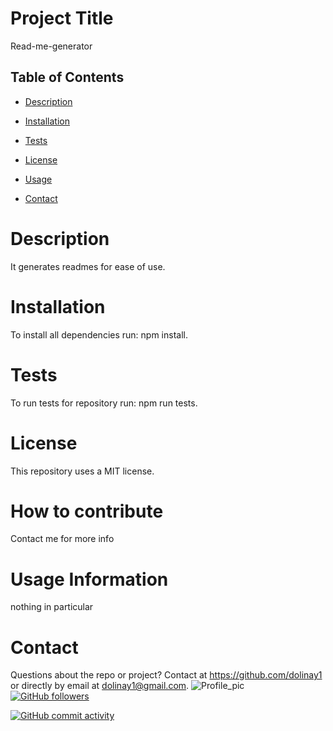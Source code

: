 

# Project Title
Read-me-generator



## Table of Contents

* [Description](#description)

* [Installation](#installation)

* [Tests](#tests)

* [License](#license)

* [Usage](#usage)

* [Contact](#contact)




# Description
It generates readmes for ease of use.



# Installation
To install all dependencies run: npm install.



# Tests

To run tests for repository run: npm run tests.



# License
This repository uses a MIT license.



# How to contribute
Contact me for more info



# Usage Information
nothing in particular



# Contact
Questions about the repo or project? Contact at	https://github.com/dolinay1 or directly by email at dolinay1@gmail.com.
![Profile_pic](https://avatars1.githubusercontent.com/u/43730139?s=400&u=2a4d25d374a9e32196211535a9b4834b2ba9f149&v=4)
[![GitHub followers](https://img.shields.io/github/followers/dolinay1?style=social)](https://github.com/dolinay1)

[![GitHub commit activity](https://img.shields.io/github/commit-activity/m/dolinay1/Read-me-generator)](https://github.com/dolinay1/Readme-generator/commits/master)

